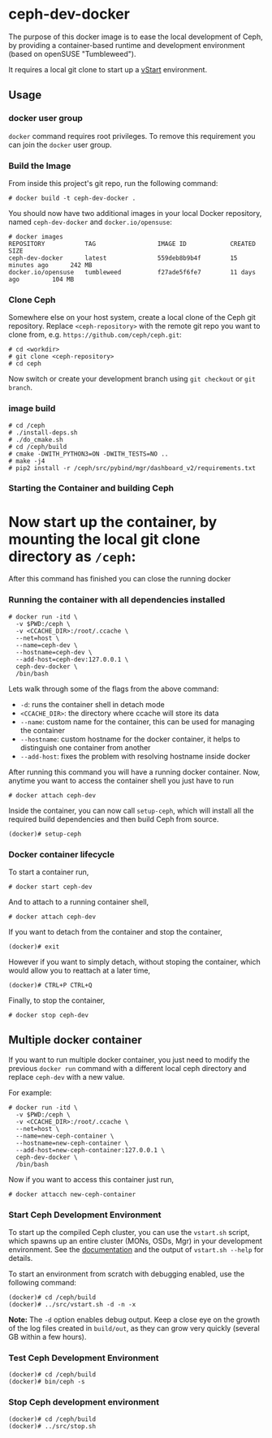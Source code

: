 # ceph-dev-docker

The purpose of this docker image is to ease the local development of Ceph, by
providing a container-based runtime and development environment (based on
openSUSE "Tumbleweed").

It requires a local git clone to start up a
[vStart](http://docs.ceph.com/docs/master/dev/dev_cluster_deployement/)
environment.

## Usage

### docker user group

`docker` command requires root privileges.
To remove this requirement you can join the `docker` user group.

### Build the Image

From inside this project's git repo, run the following command:

    # docker build -t ceph-dev-docker .

You should now have two additional images in your local Docker repository, named
`ceph-dev-docker` and `docker.io/opensuse`:

    # docker images
    REPOSITORY           TAG                 IMAGE ID            CREATED             SIZE
    ceph-dev-docker      latest              559deb8b9b4f        15 minutes ago      242 MB
    docker.io/opensuse   tumbleweed          f27ade5f6fe7        11 days ago         104 MB

### Clone Ceph

Somewhere else on your host system, create a local clone of the Ceph git
repository. Replace `<ceph-repository>` with the remote git repo you want to
clone from, e.g. `https://github.com/ceph/ceph.git`:

    # cd <workdir>
    # git clone <ceph-repository>
    # cd ceph

Now switch or create your development branch using `git checkout` or `git
branch`.

### image build

    # cd /ceph
    # ./install-deps.sh
    # ./do_cmake.sh
    # cd /ceph/build
    # cmake -DWITH_PYTHON3=ON -DWITH_TESTS=NO ..
    # make -j4
    # pip2 install -r /ceph/src/pybind/mgr/dashboard_v2/requirements.txt

### Starting the Container and building Ceph

Now start up the container, by mounting the local git clone directory as
`/ceph`:
=======
After this command has finished you can close the running docker

### Running the container with all dependencies installed

    # docker run -itd \
      -v $PWD:/ceph \
      -v <CCACHE_DIR>:/root/.ccache \
      --net=host \
      --name=ceph-dev \
      --hostname=ceph-dev \
      --add-host=ceph-dev:127.0.0.1 \
      ceph-dev-docker \
      /bin/bash

Lets walk through some of the flags from the above command:
- `-d`: runs the container shell in detach mode
 - `<CCACHE_DIR>`: the directory where ccache will store its data
 - `--name`: custom name for the container, this can be used for managing
    the container
 - `--hostname`: custom hostname for the docker container, it helps to
    distinguish one container from another
 - `--add-host`: fixes the problem with resolving hostname inside docker

After running this command you will have a running docker container.
Now, anytime you want to access the container shell you just have to run

    # docker attach ceph-dev

Inside the container, you can now call `setup-ceph`, which will install all the
required build dependencies and then build Ceph from source.

    (docker)# setup-ceph

### Docker container lifecycle

To start a container run,

    # docker start ceph-dev

And to attach to a running container shell,

    # docker attach ceph-dev

If you want to detach from the container and stop the container,

    (docker)# exit

However if you want to simply detach, without stoping the container,
which would allow you to reattach at a later time,

    (docker)# CTRL+P CTRL+Q

Finally, to stop the container,

    # docker stop ceph-dev

## Multiple docker container

If you want to run multiple docker container, you just need to modify the
previous `docker run` command with a different local ceph directory and replace
`ceph-dev` with a new value.

For example:

    # docker run -itd \
      -v $PWD:/ceph \
      -v <CCACHE_DIR>:/root/.ccache \
      --net=host \
      --name=new-ceph-container \
      --hostname=new-ceph-container \
      --add-host=new-ceph-container:127.0.0.1 \
      ceph-dev-docker \
      /bin/bash

Now if you want to access this container just run,

    # docker attacch new-ceph-container

### Start Ceph Development Environment

To start up the compiled Ceph cluster, you can use the `vstart.sh` script, which
spawns up an entire cluster (MONs, OSDs, Mgr) in your development environment.
See the
[documentation](http://docs.ceph.com/docs/master/dev/dev_cluster_deployement/)
and the output of `vstart.sh --help` for details.

To start an environment from scratch with debugging enabled, use the following
command:

    (docker)# cd /ceph/build
    (docker)# ../src/vstart.sh -d -n -x

**Note:** The `-d` option enables debug output. Keep a close eye on the growth
of the log files created in `build/out`, as they can grow very quickly (several
GB within a few hours).
### Test Ceph Development Environment

    (docker)# cd /ceph/build
    (docker)# bin/ceph -s

### Stop Ceph development environment

    (docker)# cd /ceph/build
    (docker)# ../src/stop.sh
